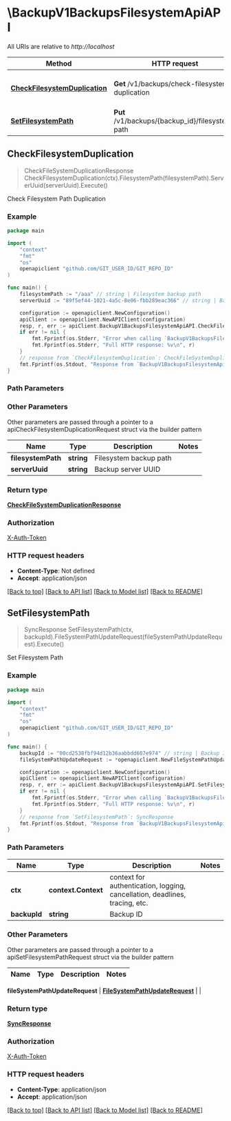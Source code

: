 # \BackupV1BackupsFilesystemApiAPI

All URIs are relative to *http://localhost*

Method | HTTP request | Description
------------- | ------------- | -------------
[**CheckFilesystemDuplication**](BackupV1BackupsFilesystemApiAPI.md#CheckFilesystemDuplication) | **Get** /v1/backups/check-filesystem-duplication | Check Filesystem Path Duplication
[**SetFilesystemPath**](BackupV1BackupsFilesystemApiAPI.md#SetFilesystemPath) | **Put** /v1/backups/{backup_id}/filesystem-path | Set Filesystem Path



## CheckFilesystemDuplication

> CheckFileSystemDuplicationResponse CheckFilesystemDuplication(ctx).FilesystemPath(filesystemPath).ServerUuid(serverUuid).Execute()

Check Filesystem Path Duplication



### Example

```go
package main

import (
	"context"
	"fmt"
	"os"
	openapiclient "github.com/GIT_USER_ID/GIT_REPO_ID"
)

func main() {
	filesystemPath := "/aaa" // string | Filesystem backup path
	serverUuid := "89f5ef44-1021-4a5c-8e06-fbb289eac366" // string | Backup server UUID

	configuration := openapiclient.NewConfiguration()
	apiClient := openapiclient.NewAPIClient(configuration)
	resp, r, err := apiClient.BackupV1BackupsFilesystemApiAPI.CheckFilesystemDuplication(context.Background()).FilesystemPath(filesystemPath).ServerUuid(serverUuid).Execute()
	if err != nil {
		fmt.Fprintf(os.Stderr, "Error when calling `BackupV1BackupsFilesystemApiAPI.CheckFilesystemDuplication``: %v\n", err)
		fmt.Fprintf(os.Stderr, "Full HTTP response: %v\n", r)
	}
	// response from `CheckFilesystemDuplication`: CheckFileSystemDuplicationResponse
	fmt.Fprintf(os.Stdout, "Response from `BackupV1BackupsFilesystemApiAPI.CheckFilesystemDuplication`: %v\n", resp)
}
```

### Path Parameters



### Other Parameters

Other parameters are passed through a pointer to a apiCheckFilesystemDuplicationRequest struct via the builder pattern


Name | Type | Description  | Notes
------------- | ------------- | ------------- | -------------
 **filesystemPath** | **string** | Filesystem backup path | 
 **serverUuid** | **string** | Backup server UUID | 

### Return type

[**CheckFileSystemDuplicationResponse**](CheckFileSystemDuplicationResponse.md)

### Authorization

[X-Auth-Token](../README.md#X-Auth-Token)

### HTTP request headers

- **Content-Type**: Not defined
- **Accept**: application/json

[[Back to top]](#) [[Back to API list]](../README.md#documentation-for-api-endpoints)
[[Back to Model list]](../README.md#documentation-for-models)
[[Back to README]](../README.md)


## SetFilesystemPath

> SyncResponse SetFilesystemPath(ctx, backupId).FileSystemPathUpdateRequest(fileSystemPathUpdateRequest).Execute()

Set Filesystem Path



### Example

```go
package main

import (
	"context"
	"fmt"
	"os"
	openapiclient "github.com/GIT_USER_ID/GIT_REPO_ID"
)

func main() {
	backupId := "00cd2538fbf94d12b36aabbdd607e974" // string | Backup ID
	fileSystemPathUpdateRequest := *openapiclient.NewFileSystemPathUpdateRequest(*openapiclient.NewBackupFilesystemPaths()) // FileSystemPathUpdateRequest | 

	configuration := openapiclient.NewConfiguration()
	apiClient := openapiclient.NewAPIClient(configuration)
	resp, r, err := apiClient.BackupV1BackupsFilesystemApiAPI.SetFilesystemPath(context.Background(), backupId).FileSystemPathUpdateRequest(fileSystemPathUpdateRequest).Execute()
	if err != nil {
		fmt.Fprintf(os.Stderr, "Error when calling `BackupV1BackupsFilesystemApiAPI.SetFilesystemPath``: %v\n", err)
		fmt.Fprintf(os.Stderr, "Full HTTP response: %v\n", r)
	}
	// response from `SetFilesystemPath`: SyncResponse
	fmt.Fprintf(os.Stdout, "Response from `BackupV1BackupsFilesystemApiAPI.SetFilesystemPath`: %v\n", resp)
}
```

### Path Parameters


Name | Type | Description  | Notes
------------- | ------------- | ------------- | -------------
**ctx** | **context.Context** | context for authentication, logging, cancellation, deadlines, tracing, etc.
**backupId** | **string** | Backup ID | 

### Other Parameters

Other parameters are passed through a pointer to a apiSetFilesystemPathRequest struct via the builder pattern


Name | Type | Description  | Notes
------------- | ------------- | ------------- | -------------

 **fileSystemPathUpdateRequest** | [**FileSystemPathUpdateRequest**](FileSystemPathUpdateRequest.md) |  | 

### Return type

[**SyncResponse**](SyncResponse.md)

### Authorization

[X-Auth-Token](../README.md#X-Auth-Token)

### HTTP request headers

- **Content-Type**: application/json
- **Accept**: application/json

[[Back to top]](#) [[Back to API list]](../README.md#documentation-for-api-endpoints)
[[Back to Model list]](../README.md#documentation-for-models)
[[Back to README]](../README.md)

